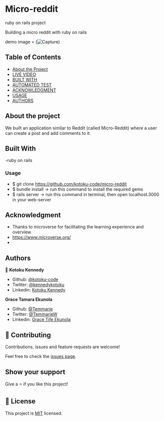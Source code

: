 # Micro-reddit
ruby on rails project

Building a micro reddit with ruby on rails

demo image = (![Capture](https://user-images.githubusercontent.com/53125243/84266003-1227ec00-ab24-11ea-84f4-c9d9d11a7543.PNG))


## Table of Contents

* [About the Project](#about-the-project)
* [LIVE VIDEO](#live_video)
* [BUILT WITH](#built_with)
* [AUTOMATED TEST](#automated_test)
* [ACKNOWLEDGMENT](#acknowledgment)
* [USAGE](#usage)
* [AUTHORS](#authors)

## About the project

We built an application similar to Reddit (called Micro-Reddit) where a user can create a post and add comments to it.


## Built With

-ruby on rails

### Usage

- $  git clone https://github.com/kotoku-code/micro-reddit
- $  bundle install    -> run this command to install the required gems
- $  rails server      -> run this command in terminal, then open localhost.3000 in your web-server




## Acknowledgment

- Thanks to microverse for facilitating the learning experience and overview.
- https://www.microverse.org/
- 


## Authors

👤 **Kotoku Kennedy**

- Github: [@kotoku-code](https://github.com/kotoku-code)
- Twitter: [@kennedykotoku](https://twitter.com/kennedykotoku)
- Linkedin: [Kotoku Kennedy](www.linkedin.com/in/kotoku-kennedy-5b04a9128)

 **Grace Tamara Ekunola**
- Github: [@Temmarie](https://github.com/Temmarie)
- Twitter: [@TemmarieW](https://twitter.com/TemmarieW)
- Linkedin: [Grace Tife Ekunola](https://www.linkedin.com/in/ekunola-grace-b02b1b194/)

## 🤝 Contributing

Contributions, issues and feature requests are welcome!

Feel free to check the [issues page](issues/).

## Show your support

Give a ⭐️ if you like this project!
## 📝 License

This project is [MIT](LICENSE) licensed.

